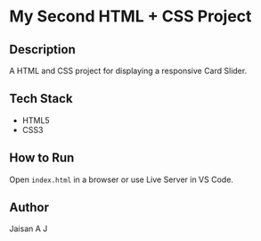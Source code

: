 # My Second HTML + CSS Project

## Description

A HTML and CSS project for displaying a responsive Card Slider.

## Tech Stack

- HTML5
- CSS3

## How to Run

Open `index.html` in a browser or use Live Server in VS Code.

## Author

Jaisan A J
